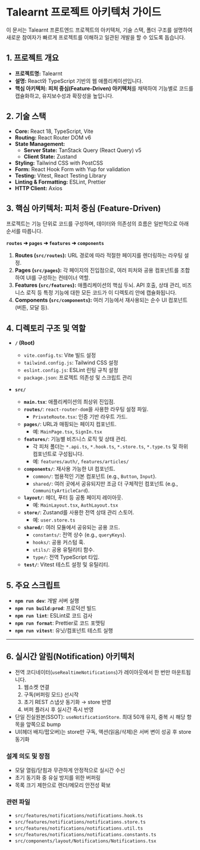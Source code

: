 # Talearnt 프로젝트 아키텍처 가이드

이 문서는 Talearnt 프론트엔드 프로젝트의 아키텍처, 기술 스택, 폴더 구조를 설명하여 새로운 참여자가 빠르게 프로젝트를 이해하고 일관된 개발을 할 수 있도록 돕습니다.

## 1. 프로젝트 개요

- **프로젝트명:** Talearnt
- **설명:** React와 TypeScript 기반의 웹 애플리케이션입니다.
- **핵심 아키텍처:** **피처 중심(Feature-Driven) 아키텍처**를 채택하여 기능별로 코드를 캡슐화하고, 유지보수성과 확장성을 높입니다.

## 2. 기술 스택

- **Core:** React 18, TypeScript, Vite
- **Routing:** React Router DOM v6
- **State Management:**
  - **Server State:** TanStack Query (React Query) v5
  - **Client State:** Zustand
- **Styling:** Tailwind CSS with PostCSS
- **Form:** React Hook Form with Yup for validation
- **Testing:** Vitest, React Testing Library
- **Linting & Formatting:** ESLint, Prettier
- **HTTP Client:** Axios

## 3. 핵심 아키텍처: 피처 중심 (Feature-Driven)

프로젝트는 기능 단위로 코드를 구성하며, 데이터와 의존성의 흐름은 일반적으로 아래 순서를 따릅니다.

**`routes` ➔ `pages` ➔ `features` ➔ `components`**

1.  **Routes (`src/routes`):** URL 경로에 따라 적절한 페이지를 렌더링하는 라우팅 설정.
2.  **Pages (`src/pages`):** 각 페이지의 진입점으로, 여러 피처와 공용 컴포넌트를 조합하여 UI를 구성하는 컨테이너 역할.
3.  **Features (`src/features`):** 애플리케이션의 핵심 두뇌. API 호출, 상태 관리, 비즈니스 로직 등 특정 기능에 대한 모든 코드가 이 디렉토리 안에 캡슐화됩니다.
4.  **Components (`src/components`):** 여러 기능에서 재사용되는 순수 UI 컴포넌트 (버튼, 모달 등).

## 4. 디렉토리 구조 및 역할

- **`/` (Root)**

  - `vite.config.ts`: Vite 빌드 설정
  - `tailwind.config.js`: Tailwind CSS 설정
  - `eslint.config.js`: ESLint 린팅 규칙 설정
  - `package.json`: 프로젝트 의존성 및 스크립트 관리

- **`src/`**
  - **`main.tsx`**: 애플리케이션의 최상위 진입점.
  - **`routes/`**: `react-router-dom`을 사용한 라우팅 설정 파일.
    - `PrivateRoute.tsx`: 인증 기반 라우트 가드.
  - **`pages/`**: URL과 매핑되는 페이지 컴포넌트.
    - 예: `MainPage.tsx`, `SignIn.tsx`
  - **`features/`**: 기능별 비즈니스 로직 및 상태 관리.
    - 각 피처 폴더는 `*.api.ts`, `*.hook.ts`, `*.store.ts`, `*.type.ts` 및 하위 컴포넌트로 구성됩니다.
    - 예: `features/auth/`, `features/articles/`
  - **`components/`**: 재사용 가능한 UI 컴포넌트.
    - `common/`: 범용적인 기본 컴포넌트 (e.g., `Button`, `Input`).
    - `shared/`: 여러 곳에서 공유되지만 조금 더 구체적인 컴포넌트 (e.g., `CommunityArticleCard`).
  - **`layout/`**: 헤더, 푸터 등 공통 페이지 레이아웃.
    - 예: `MainLayout.tsx`, `AuthLayout.tsx`
  - **`store/`**: Zustand를 사용한 전역 상태 관리 스토어.
    - 예: `user.store.ts`
  - **`shared/`**: 여러 모듈에서 공유되는 공용 코드.
    - `constants/`: 전역 상수 (e.g., `queryKeys`).
    - `hooks/`: 공용 커스텀 훅.
    - `utils/`: 공용 유틸리티 함수.
    - `type/`: 전역 TypeScript 타입.
  - **`test/`**: Vitest 테스트 설정 및 유틸리티.

## 5. 주요 스크립트

- **`npm run dev`**: 개발 서버 실행
- **`npm run build:prod`**: 프로덕션 빌드
- **`npm run lint`**: ESLint로 코드 검사
- **`npm run format`**: Prettier로 코드 포맷팅
- **`npm run vitest`**: 유닛/컴포넌트 테스트 실행

---

## 6. 실시간 알림(Notification) 아키텍처

- 전역 코디네이터(`useRealtimeNotifications`)가 레이아웃에서 한 번만 마운트됩니다.
  1. 웹소켓 연결
  2. 구독(버퍼링 모드) 선시작
  3. 초기 REST 스냅샷 동기화 → store 반영
  4. 버퍼 플러시 후 실시간 즉시 반영
- 단일 진실원본(SSOT): `useNotificationStore`. 최대 50개 유지, 중복 시 해당 항목을 앞쪽으로 bump
- UI(헤더 배지/팝오버)는 store만 구독, 액션(읽음/삭제)은 서버 변이 성공 후 store 동기화

### 설계 의도 및 장점

- 모달 열림/닫힘과 무관하게 안정적으로 실시간 수신
- 초기 동기화 중 유실 방지를 위한 버퍼링
- 목록 크기 제한으로 렌더/메모리 안전성 확보

### 관련 파일

- `src/features/notifications/notifications.hook.ts`
- `src/features/notifications/notifications.store.ts`
- `src/features/notifications/notifications.util.ts`
- `src/features/notifications/notifications.constants.ts`
- `src/components/layout/Notifications/Notifications.tsx`
